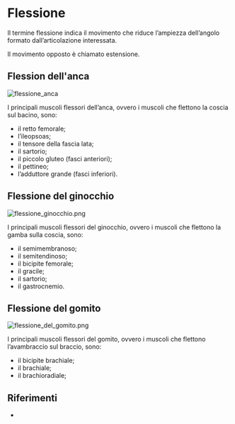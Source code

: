 # Flessione

Il termine flessione indica il movimento che riduce l’ampiezza dell’angolo formato dall’articolazione interessata.

Il movimento opposto è chiamato estensione.

## Flession dell'anca

![flessione_anca](flessione_anca.png)

I principali muscoli flessori dell’anca, ovvero i muscoli che flettono la coscia sul bacino, sono:

- il retto femorale;
- l’ileopsoas;
- il tensore della fascia lata;
- il sartorio;
- il piccolo gluteo (fasci anteriori);
- il pettineo;
- l’adduttore grande (fasci inferiori).

## Flessione del ginocchio

![flessione_ginocchio.png](flessione_ginocchio.png)

I principali muscoli flessori del ginocchio, ovvero i muscoli che flettono la gamba sulla coscia, sono:

- il semimembranoso;
- il semitendinoso;
- il bicipite femorale;
- il gracile;
- il sartorio;
- il gastrocnemio.

## Flessione del gomito

![flessione_del_gomito.png](flessione_del_gomito.png)

I principali muscoli flessori del gomito, ovvero i muscoli che flettono l’avambraccio sul braccio, sono:

- il bicipite brachiale;
- il brachiale;
- il brachioradiale;

## Riferimenti
- [](http://www.trainingpedia.it/glossario/f/flessione)